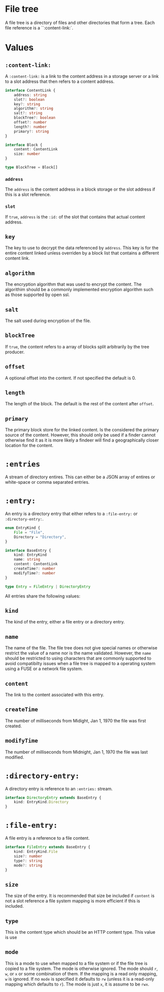 # File tree

A file tree is a directory of files and other directories that form a tree. Each file reference is a ``:content-link:`.

# Values

## `:content-link:`

A `:content-link:` is a link to the content address in a storage server or a link to a slot address that then refers to a content address.

```ts
interface ContentLink {
    address: string
    slot?: boolean
    key?: string
    algorithm?: string
    salt?: string
    blockTree?: boolean
    offset?: number
    length?: number
    primary?: string
}
```

```ts
interface Block {
    content: ContentLink
    size: number
}

type BlockTree = Block[]
```

### `address`

The `address` is the content address in a block storage or the slot address if this is a slot reference.

### `slot`

If `true`, `address` is the `:id:` of the slot that contains that actual content address.

## `key`

The key to use to decrypt the data referenced by `address`. This key is for the entire content linked unless
overriden by a block list that contains a different content link.

## `algorithm`

The encryption algorithm that was used to encrypt the content. The algorithim should be a commonly implemented encryption algorithm such as those supported by open ssl.

## `salt`

The salt used during encryption of the file.

## `blockTree`

If `true`, the content refers to a array of blocks split arbitrarily by the tree producer.

## `offset`

A optional offset into the content. If not specified the default is 0.

## `length`

The length of the block. The default is the rest of the content after `offset`.

## `primary`

The primary block store for the linked content. Is the considered the primary source of the content. However, this should only be used if a finder cannot otherwise find it as it is more likely a findeer will find a geographically closer location for the content.

# `:entries`

A stream of directory entires. This can either be a JSON array of entires or white-space or comma separated entries.

# `:entry:`

An entry is a directory entry that either refers to a `:file-entry:` or `:directory-entry:`.

```ts
enum EntryKind {
    File = "File",
    Directory = "Directory",
}

interface BaseEntry {
    kind: EntryKind
    name: string
    content: ContentLink
    createTime?: number
    modifyTime?: number
}

type Entry = FileEntry | DirectoryEntry
```

All entries share the following values:

## `kind`

The kind of the entry, either a file entry or a directory entry.

## `name`

The name of the file. The file tree does not give special names or otherwise restrict the value of a name nor is the name validated. However, the `name` should be restricted to using characters that are commonly supported to avoid compatibilty issues when a file tree is mapped to a operating system using a FUSE or a network file system.

## `content`

The link to the content associated with this entry.

## `createTime`

The number of milliseconds from Midight, Jan 1, 1970 the file was first created.

## `modifyTime`

The number of milliseconds from Midnight, Jan 1, 1970 the file was last modified.

# `:directory-entry:`

A directory entry is reference to an `:entries:` stream.

```ts
interface DirectoryEntry extends BaseEntry {
    kind: EntryKind.Directory
}
```

# `:file-entry:`

A file entry is a reference to a file content.

```ts
interface FileEntry extends BaseEntry {
    kind: EntryKind.File
    size?: number
    type?: string
    mode?: string
}
```

## `size`

The size of the entry. It is recommended that size be included if `content` is not a slot reference a file system mapping is more efficient if this is included.

## `type`

This is the content type which should be an HTTP content type. This value is use

## `mode`

This is a mode to use when mapped to a file system or if the file tree is copied to a file system. The mode is otherwise ignored. The mode should `r`, `w`, or `x` or some combination of them. If the mapping is a read only mapping, `w` is ignored. If no `mode` is specified it defaults to `rw` (unless it is a read-only mapping which defaults to `r`). The mode is just `x`, it is assume to be `rwx`.

